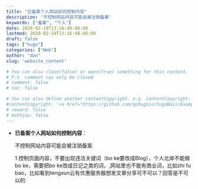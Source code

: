 ```yaml
---
title: "已备案个人网站如何控制内容"
description: '不控制网站内容可能会被注销备案'
keywords: ["备案", "个人"]
date: 2020-02-19T13:16:48-08:00
lastmod: 2020-02-19T13:16:48-08:00
draft: false
tags: ["hugo"]
categories: ["Web"]
author: "dan"
slug: 'website_content'

# You can also close(false) or open(true) something for this content.
# P.S. comment can only be closed
# comment: false
# toc: false

# You can also define another contentCopyright. e.g. contentCopyright: "This is another copyright."
#contentCopyright: '<a href="https://github.com/gohugoio/hugoBasicExample" rel="noopener" target="_blank">See origin</a>'
# reward: false
# mathjax: false
---
```


- **已备案个人网站如何控制内容**：

  不控制网站内容可能会被注销备案

  

  1.控制页面内容，不要出现违法关键词（bo ke要改成Blog），个人北岸不能做bo ke，需要把bo ke改成日记之类的词，,网站里也不能有商业词，比如zhi fu bao，比如看到tengxun云有优惠服务器想发文章分享可不可以？回答是不可以的

